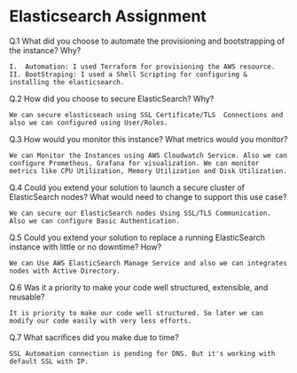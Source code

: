 # Elasticsearch Assignment

Q.1 What did you choose to automate the provisioning and bootstrapping of the instance? Why?

    I.  Automation: I used Terraform for provisioning the AWS resource.
    II. BootStraping: I used a Shell Scripting for configuring &  installing the elasticsearch.

Q.2 How did you choose to secure ElasticSearch? Why?

    We can secure elasticseach using SSL Certificate/TLS  Connections and also we can configured using User/Roles.

Q.3 How would you monitor this instance? What metrics would you monitor?

    We can Monitor the Instances using AWS Cloudwatch Service. Also we can configure Prometheus, Grafana for visualization. We can monitor metrics like CPU Utilization, Memory Utilization and Disk Utilization.

Q.4 Could you extend your solution to launch a secure cluster of ElasticSearch nodes? What would need to change to support this use case?

    We can secure our ElasticSearch nodes Using SSL/TLS Communication. Also we can configure Basic Authentication.

Q.5 Could you extend your solution to replace a running ElasticSearch instance with little or no downtime? How?

    We can Use AWS ElasticSearch Manage Service and also we can integrates nodes with Active Directory.

Q.6 Was it a priority to make your code well structured, extensible, and reusable?

    It is priority to make our code well structured. So later we can modify our code easily with very less efforts.

Q.7 What sacrifices did you make due to time?

    SSL Automation connection is pending for DNS. But it's working with default SSL with IP.
